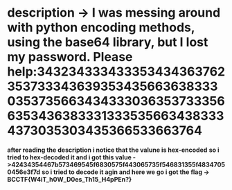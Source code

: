 # **description -> I was messing around with python encoding methods, using the base64 library, but I lost my password. Please help:343234333433353434363762353733343639353435663638333035373566343433303635373335663534363833313335356634383334373035303435366533663764**

**after reading the description i notice that the valune is hex-encoded**
**so i tried to hex-decoded it and i got this value ->42434354467b573469545f6830575f443065735f546831355f48347050456e3f7d**
**so i tried to decode it agin and here we go i got the flag -> BCCTF{W4iT_h0W_D0es_Th15_H4pPEn?}**
